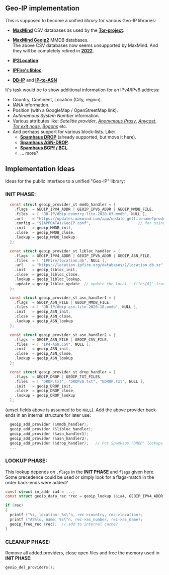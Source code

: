 ## Geo-IP implementation

This is supposed to become a unified *library* for various
Geo-IP libraries:

 * **[MaxMind](https://dev.maxmind.com/geoip/legacy/downloadable/)**
   CSV databases as used by the **[Tor-project](https://gitweb.torproject.org/tor.git/plain/src/config/)**.

 * **[MaxMind Geoip2](https://www.maxmind.com/en/geoip2-databases)** MMDB databases. <br>
   The above CSV databases now seems unsupported by MaxMind. And they will be completely retired in
   **[2022](https://blog.maxmind.com/2020/06/01/retirement-of-geoip-legacy-downloadable-databases-in-may-2022/)**.

 * **[IP2Location](https://github.com/chrislim2888/IP2Location-C-Library)**.

 * **[IPFire's libloc](https://git.ipfire.org/?p=location/libloc.git;a=summary)**.

 * **[DB-IP](https://db-ip.com/db/)** and **[IP-to-ASN](https://db-ip.com/db/download/ip-to-asn-lite)**

It's task would be to show additional information for an IPv4/IPv6 address:
 * Country, Continent, Location (City, region).
 * IANA information.
 * Position (with a GoogleMap / OpenStreetMap link).
 * *Autonomous System Number* information.
 * Various attributes like: *Satelitte provider*,
   [*Anonymous Proxy*](https://en.wikipedia.org/wiki/Anonymous_proxy),
   [*Anycast*](https://en.wikipedia.org/wiki/Anycast),
   [*Tor exit node*](https://en.wikipedia.org/wiki/Tor_(network)#Tor_exit_node_block),
   [*Bogons*](https://en.wikipedia.org/wiki/Bogon_filtering) etc.
 * And perhaps support for various block-lists. Like:
    * **[Spamhaus DROP](https://www.spamhaus.org/drop/)** (already supported, but move it here).
    * **[Spamhaus ASN-DROP](https://www.spamhaus.org/drop/)**.
    * **[Spamhaus BGPf / BCL](https://www.spamhaus.org/bgpf/)**.
    * ... more?

## Implementation Ideas

Ideas for the public interface to a unified "Geo-IP" library:

### INIT PHASE:

```c
  const struct geoip_provider_st mmdb_handler = {
    .flags  = GEOIP_IPV4_ADDR | GEOIP_IPV6_ADDR | GEOIP_MMDB_FILE,
    .files  = [ "DB-IP/dbip-country-lite-2020-03.mmdb", NULL ],
    .url    = "https://updates.maxmind.com/app/update_getfilename?product_id=GeoLite2-Country/update?db_md5=a456ade...",
    .config = "$(APPDATA)/GeoIP.conf",                     // for using the 'geoipupdate' program
    .init   = geoip_MMDB_init,
    .close  = geoip_MMDB_close,
    .lookup = geoip_MMDB_lookup
  };

  const struct geoip_provider_st libloc_handler = {
    .flags  = GEOIP_IPV4_ADDR | GEOIP_IPV6_ADDR | GEOIP_ASN_FILE,
    .files  = [ "IPFire/location.db", NULL ],
    .url    = "https://location.ipfire.org/databases/1/location.db.xz",
    .init   = geoip_libloc_init,
    .close  = geoip_libloc_close,
    .lookup = geoip_libloc_lookup,
    .update = geoip_libloc_update  // update the local '.files[0]' from '.url'
  };

  const struct geoip_provider_st asn_handler1 = {
    .flags  = GEOIP_ASN_FILE | GEOIP_MMDB_FILE,
    .files  = [ "DB-IP/dbip-asn-lite-2020-10.mmdb", NULL ],
    .init   = geoip_ASN_init,
    .close  = geoip_ASN_close,
    .lookup = geoip_ASN_lookup
  };

  const struct geoip_provider_st asn_handler2 = {
    .flags  = GEOIP_ASN_FILE | GEOIP_CSV_FILE,
    .files  = [ "IP4-ASN.CSV", NULL ],
    .init   = geoip_ASN_init,
    .close  = geoip_ASN_close,
    .lookup = geoip_ASN_lookup
  };

  const struct geoip_provider_st drop_handler = {
    .flags  = GEOIP_DROP | GEOIP_TXT_FILES,
    .files  = [ "DROP.txt", "DROPv6.txt", "EDROP.txt", NULL ],
    .init   = geoip_DROP_init,
    .close  = geoip_DROP_close,
    .lookup = geoip_DROP_lookup
  };
```

(unset fields above is assumed to be `NULL`).
Add the above provider back-ends in an internal structure for later use:

```c
  geoip_add_provider (&mmdb_handler);
  geoip_add_provider (&libloc_handler);
  geoip_add_provider (&asn_handler1);
  geoip_add_provider (&asn_handler2);
  geoip_add_provider (&drop_handler);   // For SpamHaus 'DROP' lookups
  ...
```

### LOOKUP PHASE:

  This lookup depends on `.flags` in the **INIT PHASE** and `flags` given here. <br>
  Some precedence could be used or simply look for a flags-match in the order back-ends were added?


  ```c
  const struct in_addr ia4 = ...;
  const struct geoip_data_rec *rec = geoip_lookup (&ia4, GEOIP_IPV4_ADDR | GEOIP_ASN_FILE);

  if (rec)
  {
    printf ("%s, location: %s\"n, rec->country, rec->location);
    printf ("AS%lu, name: %s\"n, rec->as_number, rec->as_name);
    geoip_free_rec (rec);  // add to internal cache?
  }
  ```

### CLEANUP PHASE:

  Remove all added providers, close open files and free the memory used in **INIT PHASE**:

  ```c
  geoip_del_providers();
  ```
